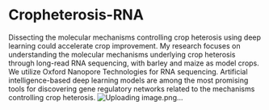 # Cropheterosis-RNA
Dissecting the molecular mechanisms controlling crop heterosis using deep learning could accelerate crop improvement. My research focuses on understanding the molecular mechanisms underlying crop heterosis through long-read RNA sequencing, with barley and maize as model crops. We utilize Oxford Nanopore Technologies for RNA sequencing. Artificial intelligence-based deep learning models are among the most promising tools for discovering gene regulatory networks related to the mechanisms controlling crop heterosis. 
![Uploading image.png…]()

